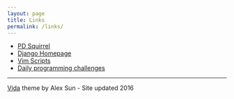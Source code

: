 ```yaml
---
layout: page
title: Links
permalink: /links/
---
```

- <a href="https://pdsquirrel.ca">PD Squirrel</a>
- <a href="https://www.djangoproject.com/">Django Homepage</a>
- <a href="http://www.vim.org/scripts/">Vim Scripts</a>
- <a href="https://www.reddit.com/r/dailyprogrammer">Daily programming challenges</a>

-----------
<a href="https://github.com/syaning/vida">Vida</a> theme by Alex Sun - Site updated 2016
